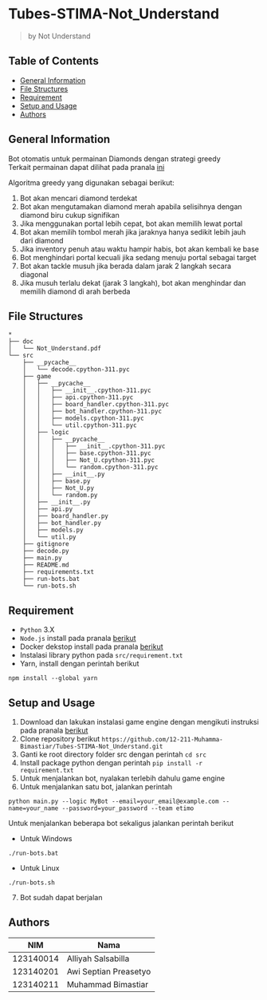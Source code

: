 # Tubes-STIMA-Not_Understand

> by Not Understand

## Table of Contents

- [General Information](#general-information)
- [File Structures](#file-structures)
- [Requirement](#requirement)
- [Setup and Usage](#setup-and-usage)
- [Authors](#authors)

## General Information

Bot otomatis untuk permainan Diamonds dengan strategi greedy<br>
Terkait permainan dapat dilihat pada pranala [ini](https://drive.google.com/file/d/17_d7sRWhr0TspjS0ZqIIQCnQnElPaeDR/view)<br>

Algoritma greedy yang digunakan sebagai berikut:

1. Bot akan mencari diamond terdekat
2. Bot akan mengutamakan diamond merah apabila selisihnya dengan diamond biru cukup signifikan
3. Jika menggunakan portal lebih cepat, bot akan memilih lewat portal
4. Bot akan memilih tombol merah jika jaraknya hanya sedikit lebih jauh dari diamond
5. Jika inventory penuh atau waktu hampir habis, bot akan kembali ke base
6. Bot menghindari portal kecuali jika sedang menuju portal sebagai target
7. Bot akan tackle musuh jika berada dalam jarak 2 langkah secara diagonal
8. Jika musuh terlalu dekat (jarak 3 langkah), bot akan menghindar dan memilih diamond di arah berbeda

## File Structures
```
*
├── doc
│   └── Not_Understand.pdf
└── src
    ├── __pycache__
    │   └── decode.cpython-311.pyc
    ├── game
    │   ├── __pycache__
    │   │   ├── __init__.cpython-311.pyc
    │   │   ├── api.cpython-311.pyc
    │   │   ├── board_handler.cpython-311.pyc
    │   │   ├── bot_handler.cpython-311.pyc
    │   │   ├── models.cpython-311.pyc
    │   │   └── util.cpython-311.pyc
    │   ├── logic
    │   │   ├── __pycache__
    │   │   │   ├── __init__.cpython-311.pyc
    │   │   │   ├── base.cpython-311.pyc
    │   │   │   ├── Not_U.cpython-311.pyc
    │   │   │   └── random.cpython-311.pyc
    │   │   ├── __init__.py
    │   │   ├── base.py
    │   │   ├── Not_U.py
    │   │   └── random.py
    │   ├── __init__.py
    │   ├── api.py
    │   ├── board_handler.py
    │   ├── bot_handler.py
    │   ├── models.py
    │   └── util.py
    ├── gitignore
    ├── decode.py
    ├── main.py
    ├── README.md
    ├── requirements.txt
    ├── run-bots.bat
    └── run-bots.sh
```

## Requirement

- `Python` 3.X
- `Node.js` install pada pranala [berikut](https://nodejs.org/en)
- Docker dekstop install pada pranala [berikut](https://www.docker.com/products/docker-desktop/)
- Instalasi library python pada `src/requirement.txt`
- Yarn, install dengan perintah berikut
```
npm install --global yarn
```

## Setup and Usage

1. Download dan lakukan instalasi game engine dengan mengikuti instruksi pada pranala [berikut](https://docs.google.com/spreadsheets/d/1FJ0SS6AtDuOtYBe7_bViBHV0cmOipCHIhLPDQMhwvlE/edit?gid=0#gid=0)
2. Clone repository berikut `https://github.com/12-211-Muhamma-Bimastiar/Tubes-STIMA-Not_Understand.git`
3. Ganti ke root directory folder src dengan perintah `cd src`
4. Install package python dengan perintah `pip install -r requirement.txt`
5. Untuk menjalankan bot, nyalakan terlebih dahulu game engine
6. Untuk menjalankan satu bot, jalankan perintah

```
python main.py --logic MyBot --email=your_email@example.com --name=your_name --password=your_password --team etimo
```

Untuk menjalankan beberapa bot sekaligus jalankan perintah berikut
- Untuk Windows
```
./run-bots.bat
```
- Untuk Linux
```
./run-bots.sh
```
7. Bot sudah dapat berjalan

## Authors

| NIM       | Nama                     |
| --------- | ------------------------ |
| 123140014 | Alliyah Salsabilla       |
| 123140201 | Awi Septian Preasetyo    |
| 123140211 | Muhammad Bimastiar       |
